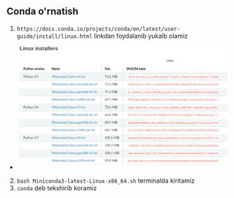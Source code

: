 ## Conda o'rnatish
1. `https://docs.conda.io/projects/conda/en/latest/user-guide/install/linux.html` linkdan foydalanib yukalb olamiz
 -  ![img.png](rasmlar_1/img.png)

2. `bash Miniconda3-latest-Linux-x86_64.sh` terminalda kiritamiz
3. `conda` deb tekshirib koramiz